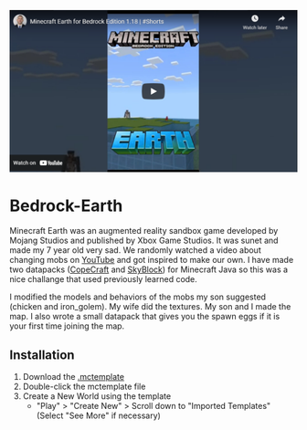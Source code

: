 [![YouTube Short](/bedrock-earth.png)](https://www.youtube.com/watch?v=vFGYWKiRhl8)

# Bedrock-Earth
Minecraft Earth was an augmented reality sandbox game developed by Mojang Studios and published by Xbox Game Studios. It was sunet and made my 7 year old very sad. We randomly watched a video about changing mobs on [YouTube](https://www.youtube.com/watch?v=OI1mfEEBZEM) and got inspired to make our own. I have made two datapacks ([CopeCraft](https://github.com/kirbycope/CopeCraft) and [SkyBlock](https://github.com/kirbycope/SkyBlock)) for Minecraft Java so this was a nice challange that used previously learned code.

I modified the models and behaviors of the mobs my son suggested (chicken and iron_golem). My wife did the textures. My son and I made the map. I also wrote a small datapack that gives you the spawn eggs if it is your first time joining the map.

## Installation
1. Download the [.mctemplate](https://github.com/kirbycope/Bedrock-Earth/raw/main/Bedrock-Earth.mctemplate)
1. Double-click the mctemplate file
1. Create a New World using the template
    - "Play" > "Create New"  > Scroll down to "Imported Templates" (Select "See More" if necessary)
